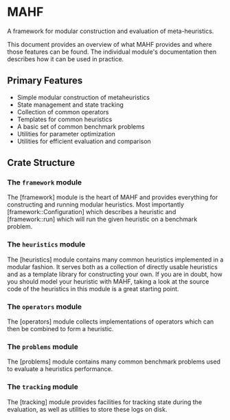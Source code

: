 # MAHF
A framework for modular construction and evaluation of meta-heuristics.

This document provides an overview of what MAHF provides and where those features can be found.
The individual module's documentation then describes how it can be used in practice.

## Primary Features

- Simple modular construction of metaheuristics
- State management and state tracking
- Collection of common operators
- Templates for common heuristics
- A basic set of common benchmark problems
- Utilities for parameter optimization
- Utilities for efficient evaluation and comparison

## Crate Structure

### The `framework` module

The [framework] module is the heart of MAHF and provides everything for constructing and running modular heuristics.
Most importantly [framework::Configuration] which describes a heuristic and [framework::run] which will run the given heuristic on a benchmark problem.

### The `heuristics` module

The [heuristics] module contains many common heuristics implemented in a modular fashion.
It serves both as a collection of directly usable heuristics and as a template library for constructing your own.
If you are in doubt, how you should model your heuristic with MAHF, taking a look at the source code of the heuristics in this module is a great starting point.

### The `operators` module

The [operators] module collects implementations of operators which can then be combined to form a heuristic.

### The `problems` module

The [problems] module contains many common benchmark problems used to evaluate a heuristics performance.

### The `tracking` module

The [tracking] module provides facilities for tracking state during the evaluation, as well as utilities to store these logs on disk.
